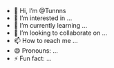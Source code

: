 - 👋 Hi, I’m @Tunnns
- 👀 I’m interested in ...
- 🌱 I’m currently learning ...
- 💞️ I’m looking to collaborate on ...
- 📫 How to reach me ...
- 😄 Pronouns: ...
- ⚡ Fun fact: ...

<!---
Tunnns/Tunnns is a ✨ special ✨ repository because its `README.md` (this file) appears on your GitHub profile.
You can click the Preview link to take a look at your changes.
--->
